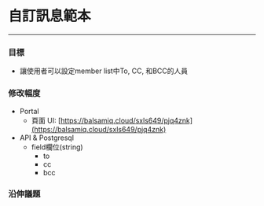 # 自訂訊息範本

---

### 目標

* 讓使用者可以設定member list中To, CC, 和BCC的人員

### 修改幅度

* Portal
  * 頁面 UI: [https://balsamiq.cloud/sxls649/pjq4znk](https://balsamiq.cloud/sxls649/pjq4znk)
* API & Postgresql
  * field欄位\(string\)
    * to
    * cc
    * bcc

### 沿伸議題



